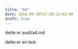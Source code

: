 ```yaml
---
title: "A4"
date: 2018-09-30T17:50:12+02:00
draft: true
---
```


 dette er audi/a4.md

 dette er en test
 